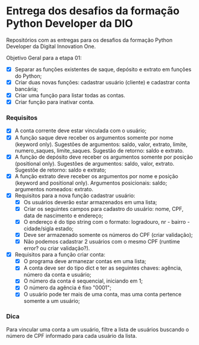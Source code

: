 # Entrega dos desafios da formação Python Developer da DIO
Repositórios com as entregas para os desafios da formação Python Developer da Digital Innovation One.

Objetivo Geral para a etapa 01:

- [x] Separar as funções existentes de saque, depósito e extrato em funções do Python;
- [x] Criar duas novas funções: cadastrar usuário (cliente) e cadastrar conta bancária;
- [x] Criar uma função para listar todas as contas.
- [x] Criar função para inativar conta.

### Requisitos

- [x] A conta corrente deve estar vinculada com o usuário;
- [x] A função saque deve receber os argumentos somente por nome (keyword only). Sugestões de argumentos: saldo, valor, extrato, limite, numero_saques, limite_saques. Sugestão de retorno: saldo e extrato.
- [x] A função de depósito deve receber os argumentos somente por posição (positional only). Sugestões de argumentos: saldo, valor, extrato. Sugestõe de retorno: saldo e extrato;
- [x] A função extrato deve receber os argumentos por nome e posição (keyword and positional only). Argumentos posicionais: saldo; argumentos nomeados: extrato.
- [x] Requisitos para a nova função cadastrar usuário:
  - [x] Os usuários deverão estar armazenados em uma lista;
  - [x] Criar os seguintes campos para cadastro do usuário: nome, CPF, data de nascimento e endereço;
  - [x] O endereço é do tipo string com o formato: logradouro, nr - bairro - cidade/sigla estado;
  - [x] Deve ser armazenado somente os números do CPF (criar validação);
  - [x] Não podemos cadastrar 2 usuários com o mesmo CPF (runtime error? ou criar validação?).
- [x] Requisitos para a função criar conta:
  - [x] O programa deve armanezar contas em uma lista;
  - [x] A conta deve ser do tipo dict e ter as seguintes chaves: agência, número da conta e usuário;
  - [x] O número da conta é sequencial, iniciando em 1;
  - [x] O número da agência é fixo "0001";
  - [x] O usuário pode ter mais de uma conta, mas uma conta pertence somente a um usuário;

### Dica

Para vincular uma conta a um usuário, filtre a lista de usuários buscando o número de CPF informado para cada usuário da lista.
